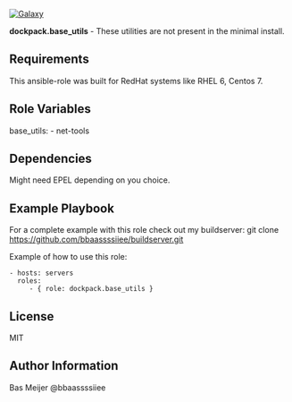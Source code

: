 [![Galaxy](https://img.shields.io/badge/galaxy-dockpack.base__utils-blue.svg?style=flat)](https://galaxy.ansible.com/dockpack/base_utils)

**dockpack.base_utils** - These utilities are not present in the minimal install.

Requirements
------------

This ansible-role was built for  RedHat systems like RHEL 6, Centos 7.

Role Variables
--------------

base_utils:
  \- net-tools

Dependencies
------------

Might need EPEL depending on you choice.



Example Playbook
----------------
For a complete example with this role check out my buildserver:
git clone https://github.com/bbaassssiiee/buildserver.git

Example of how to use this role:

    - hosts: servers
      roles:
         - { role: dockpack.base_utils }

License
-------

MIT

Author Information
------------------
Bas Meijer @bbaassssiiee
